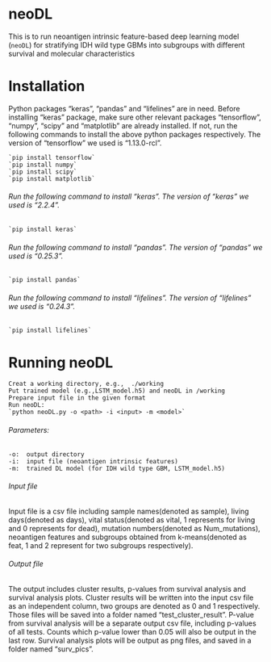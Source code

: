 #  neoDL

  This is to run neoantigen intrinsic feature-based deep learning model (`neoDL`) for stratifying IDH wild type GBMs into subgroups with different survival and molecular characteristics

#  Installation

  Python packages “keras”, “pandas” and “lifelines” are in need. Before installing “keras” package, make sure other relevant packages “tensorflow”, “numpy”, “scipy” and “matplotlib” are already installed. If not, run the following commands to install the above python packages respectively. The version of “tensorflow” we used is “1.13.0-rcl”.

    `pip install tensorflow`
    `pip install numpy` 
    `pip install scipy`
    `pip install matplotlib`



######  Run the following command to install “keras”. The version of “keras” we used is “2.2.4”.

    `pip install keras`


######  Run the following command to install “pandas”. The version of “pandas” we used is “0.25.3”.

    `pip install pandas`


######  Run the following command to install “lifelines”. The version of “lifelines” we used is “0.24.3”.

    `pip install lifelines`


#  Running neoDL
    Creat a working directory, e.g.,  ./working
    Put trained model (e.g.,LSTM_model.h5) and neoDL in /working
    Prepare input file in the given format
    Run neoDL:
    `python neoDL.py -o <path> -i <input> -m <model>`
######  Parameters:
    -o:  output directory
    -i:  input file (neoantigen intrinsic features)
    -m:  trained DL model (for IDH wild type GBM, LSTM_model.h5)
    
######  Input file
  Input file is a csv file including sample names(denoted as sample), living days(denoted as days), vital status(denoted as vital, 1 represents for living and 0 represents for dead), mutation numbers(denoted as Num_mutations), neoantigen features and subgroups obtained from k-means(denoted as feat, 1 and 2 represent for two subgroups respectively). 
  
######  Output file
  The output includes cluster results, p-values from survival analysis and survival analysis plots. Cluster results will be written into the input csv file as an independent column, two groups are denoted as 0 and 1 respectively. Those files will be saved into a folder named “test_cluster_result”. P-value from survival analysis will be a separate output csv file, including p-values of all tests. Counts which p-value lower than 0.05 will also be output in the last row. Survival analysis plots will be output as png files, and saved in a folder named “surv_pics”.
    
